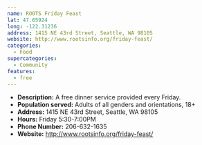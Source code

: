 ```yaml
---
name: ROOTS Friday Feast
lat: 47.65924
long: -122.31236
address: 1415 NE 43rd Street, Seattle, WA 98105
website: http://www.rootsinfo.org/friday-feast/
categories:
  - Food
supercategories:
  - Community
features:
  - free
---
```

- **Description:** A free dinner service provided every Friday.
- **Population served:** Adults of all genders and orientations, 18+
- **Address:** 1415 NE 43rd Street, Seattle, WA 98105
- **Hours:** Friday 5:30-7:00PM
- **Phone Number:** 206-632-1635
- **Website:** <http://www.rootsinfo.org/friday-feast/>
